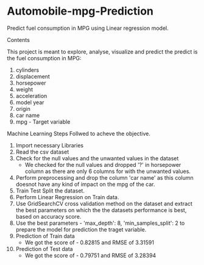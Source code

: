# Automobile-mpg-Prediction
Predict fuel consumption in MPG using Linear regression model.

Contents

This project is meant to explore, analyse, visualize and predict the predict is the fuel consumption in MPG:
 1.   cylinders    
 2.   displacement  
 3.   horsepower    
 4.   weight        
 5.   acceleration  
 6.   model year    
 7.   origin        
 8.   car name     
 9.   mpg          - Target variable

Machine Learning Steps Follwed to acheve the objective.
1. Import necessary Libraries
2. Read the csv dataset
3. Check for the null values and the unwanted values in the dataset
     - We checked for the null values and dropped '?' in horsepower column as there are only 6 columns for with the unwanted values.
4. Perform preprocessing and drop the column 'car name' as this column doesnot have any kind of impact on the  mpg of the car.    
5. Train Test Split the dataset.
6. Perform Linear Regression on Train data.
7. Use GridSearchCV cross validation method on the dataset and extract the best parameters on which the the datasets performance is best, based on accuracy score.
8. Use the best parameters - 'max_depth': 8, 'min_samples_split': 2 to prepare the model for prediction the traget variable.
9. Prediction of Train data
     - We got the score of  - 0.82815 and RMSE of 3.31591
10. Prediction of Test data 
     - We got the score of  - 0.79751 and RMSE of 3.28394

